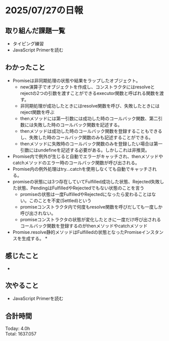 # 2025/07/27の日報
## 取り組んだ課題一覧
* タイピング練習
* JavaScript Primerを読む
## わかったこと 
* Promiseは非同期処理の状態や結果をラップしたオブジェクト。
  * new演算子でオブジェクトを作成し、コンストラクタにはresolveとrejectの2つの引数を渡すことができるexecutor関数と呼ばれる関数を渡す。
  * 非同期処理が成功したときにはresolve関数を呼び、失敗したときにはreject関数を呼ぶ
  * thenメソッドには第一引数には成功した時のコールバック関数、第二引数には失敗した時のコールバック関数を記述する。
  * thenメソッドは成功した時のコールバック関数を登録することもできるし、失敗した時のコールバック関数のみも記述することができる。
  * thenメソッドに失敗時のコールバック関数のみを登録したい場合は第一引数にはundefineを記述する必要がある。しかしこれは非推奨。
*  Promise内で例外が生じると自動でエラーがキャッチされ、thenメソッドやcatchメソッドのエラー時のコールバック関数が呼び出される。
  * Promise内の例外処理はtry...catchを使用しなくても自動でキャッチされる。
* promiseの状態には3つ存在していてFulfilled成功した状態、Rejected失敗した状態、PendingはFulfilledやRejectedでもない状態のことを言う
  * promiseの状態は一度FulfilledやRejectedになったら変わることはない。このことを不変(Settled)という
  * promiseコンストラクタ内で何度もresolve関数を呼びだしても一度しか呼び出されない。
  * promiseコンストラクタの状態が変化したときに一度だけ呼び出されるコールバック関数を登録するのがthenメソッドやcatchメソッド
* Promise.resolve静的メソッドはFulfilledの状態となったPromiseインスタンスを生成する。
  *   
## 感じたこと
* 
## 次やること
* JavaScript Primerを読む
##  合計時間 
Today: 4.0h<br>
Total: 1637.057
